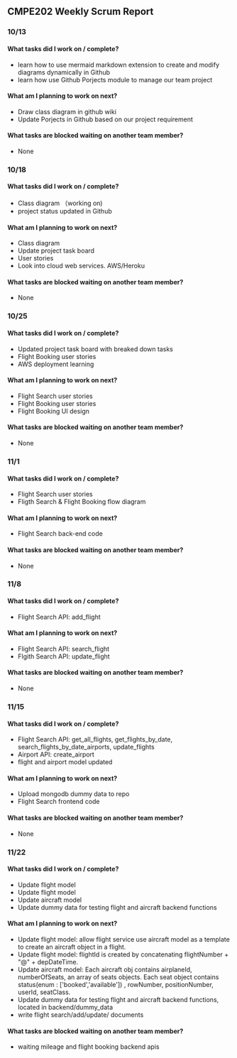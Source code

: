 ## CMPE202 Weekly Scrum Report

### 10/13
#### What tasks did I work on / complete?
 * learn how to use mermaid markdown extension to create and modify diagrams dynamically in Github
 * learn how use Github Porjects module to manage our team project
#### What am I planning to work on next?
 * Draw class diagram in github wiki
 * Update Porjects in Github based on our project requirement
#### What tasks are blocked waiting on another team member?
 * None

### 10/18
####  What tasks did I work on / complete?
 * Class diagram （working on)
 * project status updated in Github
####  What am I planning to work on next?
 * Class diagram
 * Update project task board
 * User stories
 * Look into cloud web services. AWS/Heroku
####  What tasks are blocked waiting on another team member?
 * None

### 10/25
#### What tasks did I work on / complete?
* Updated project task board with breaked down tasks
* Flight Booking user stories
* AWS deployment learning
#### What am I planning to work on next?
* Flight Search user stories
* Flight Booking user stories
* Flight Booking UI design
#### What tasks are blocked waiting on another team member?
* None

### 11/1
#### What tasks did I work on / complete?
* Flight Search user stories
* Fligth Search & Flight Booking flow diagram
#### What am I planning to work on next?
* Flight Search back-end code
#### What tasks are blocked waiting on another team member?
* None

### 11/8
#### What tasks did I work on / complete?
* Flight Search API: add_flight
#### What am I planning to work on next?
* Flight Search API: search_flight
* Flgith Search API: update_flight
#### What tasks are blocked waiting on another team member?
* None

### 11/15
#### What tasks did I work on / complete?
* Flight Search API: get_all_flights, get_flights_by_date, search_flights_by_date_airports, update_flights
* Airport API: create_airport
* flight and airport model updated
#### What am I planning to work on next?
* Upload mongodb dummy data to repo
* Flight Search frontend code
#### What tasks are blocked waiting on another team member?
* None

### 11/22
#### What tasks did I work on / complete?
* Update flight model
* Update flight model
* Update aircraft model
* Update dummy data for testing flight and aircraft backend functions
#### What am I planning to work on next?
* Update flight model: allow flight service use aircraft model as a template to create an aircraft object in a flight.
* Update flight model: flightId is created by concatenating flightNumber + "@" + depDateTime.
* Update aircraft model: Each aircraft obj contains airplaneId, numberOfSeats, an array of seats objects. Each seat object contains status(enum : ['booked','available']) , rowNumber, positionNumber, userId, seatClass.
* Update dummy data for testing flight and aircraft backend functions, located in backend/dummy_data
* write flight search/add/update/ documents
#### What tasks are blocked waiting on another team member?
* waiting mileage and flight booking backend apis
